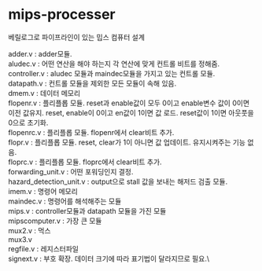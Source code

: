 # mips-processer
베릴로그로 파이프라인이 있는 밉스 컴퓨터 설계


adder.v : adder모듈. \
aludec.v : 어떤 연산을 해야 하는지 각 연산에 맞게 컨트롤 비트를 정해줌.\
controller.v : aludec 모듈과 maindec모듈을 가지고 있는 컨트롤 모듈.\
datapath.v : 컨트롤 모듈을 제외한 모든 모듈이 속해 있음.\
dmem.v : 데이터 메모리\
flopenr.v : 플리플롭 모듈. reset과 enable값이 모두 0이고 enable변수 값이 0이면 이전 값유지. reset, enable이 0이고 en값이 1이면 값 로드. reset값이 1이면 아웃풋을 0으로 초기화.\
flopenrc.v : 플리플롭 모듈. flopenr에서 clear비트 추가.\
flopr.v : 플리플롭 모듈. reset, clear가 1이 아니면 값 업데이트. 유지시켜주는 기능 없음.\
floprc.v : 플리플롭 모듈. floprc에서 clear비트 추가.\
forwarding_unit.v : 어떤 포워딩인지 결정.\
hazard_detection_unit.v :  output으로 stall 값을 보내는 해저드 검출 모듈.\
imem.v : 명령어 메모리\
maindec.v : 명령어를 해석해주는 모듈\
mips.v : controller모듈과 datapath 모듈을 가진 모듈\
mipscomputer.v : 가장 큰 모듈\
mux2.v : 먹스\
mux3.v\
regfile.v : 레지스터파일\
signext.v : 부호 확장. 데이터 크기에 따라 표기법이 달라지므로 필요.\

